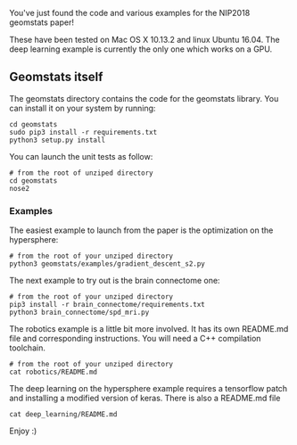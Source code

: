 You've just found the code and various examples for the NIP2018 geomstats paper!

These have been tested on Mac OS X 10.13.2 and linux Ubuntu 16.04. The deep
learning example is currently the only one which works on a GPU.

## Geomstats itself

The geomstats directory contains the code for the geomstats library. You can install it on your system by running:

```
cd geomstats
sudo pip3 install -r requirements.txt
python3 setup.py install
```

You can launch the unit tests as follow:
```
# from the root of unziped directory
cd geomstats
nose2
```

### Examples

The easiest example to launch from the paper is the optimization on the hypersphere:

```
# from the root of your unziped directory
python3 geomstats/examples/gradient_descent_s2.py
```

The next example to try out is the brain connectome one:

```
# from the root of your unziped directory
pip3 install -r brain_connectome/requirements.txt
python3 brain_connectome/spd_mri.py
```

The robotics example is a little bit more involved. It has its own README.md file and corresponding instructions. You will
need a C++ compilation toolchain.

```
# from the root of your unziped directory
cat robotics/README.md
```

The deep learning on the hypersphere example requires a tensorflow patch and installing a modified version of keras. There is also a README.md file
```
cat deep_learning/README.md
```

Enjoy :)
